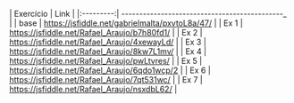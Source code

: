 | Exercício | Link                                           |
|:---------:| ---------------------------------------------_ |
| base      | https://jsfiddle.net/gabrielmalta/pxvtoL8a/47/ |
| Ex 1      | https://jsfiddle.net/Rafael_Araujo/b7h80fd1/   |
| Ex 2      | https://jsfiddle.net/Rafael_Araujo/4xewayLd/   |
| Ex 3      | https://jsfiddle.net/Rafael_Araujo/8kw7L1mv/   |
| Ex 4      | https://jsfiddle.net/Rafael_Araujo/pwLtvres/   |
| Ex 5      | https://jsfiddle.net/Rafael_Araujo/6qdo1wcp/2  |
| Ex 6      | https://jsfiddle.net/Rafael_Araujo/7qt531wc/   |
| Ex 7      | https://jsfiddle.net/Rafael_Araujo/nsxdbL62/   |

